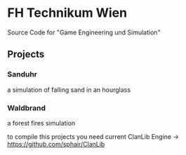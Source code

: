 # FH Technikum Wien
Source Code for "Game Engineering und Simulation"

## Projects
### Sanduhr
a simulation of falling sand in an hourglass
### Waldbrand
a forest fires simulation

to compile this projects you need current ClanLib Engine -> https://github.com/sphair/ClanLib